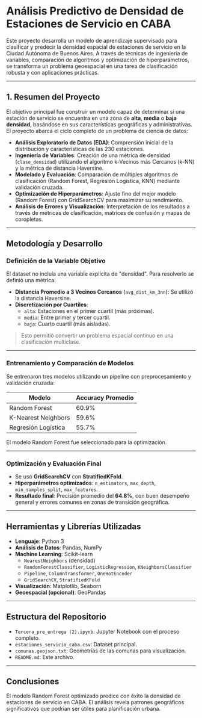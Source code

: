 # Análisis Predictivo de Densidad de Estaciones de Servicio en CABA

Este proyecto desarrolla un modelo de aprendizaje supervisado para clasificar y predecir la densidad espacial de estaciones de servicio en la Ciudad Autónoma de Buenos Aires. A través de técnicas de ingeniería de variables, comparación de algoritmos y optimización de hiperparámetros, se transforma un problema geoespacial en una tarea de clasificación robusta y con aplicaciones prácticas.

---

## 1. Resumen del Proyecto

El objetivo principal fue construir un modelo capaz de determinar si una estación de servicio se encuentra en una zona de **alta**, **media** o **baja densidad**, basándose en sus características geográficas y administrativas. El proyecto abarca el ciclo completo de un problema de ciencia de datos:

- **Análisis Exploratorio de Datos (EDA)**: Comprensión inicial de la distribución y características de las 230 estaciones.
- **Ingeniería de Variables**: Creación de una métrica de densidad (`clase_densidad`) utilizando el algoritmo k-Vecinos más Cercanos (k-NN) y la métrica de distancia Haversine.
- **Modelado y Evaluación**: Comparación de múltiples algoritmos de clasificación (Random Forest, Regresión Logística, KNN) mediante validación cruzada.
- **Optimización de Hiperparámetros**: Ajuste fino del mejor modelo (Random Forest) con GridSearchCV para maximizar su rendimiento.
- **Análisis de Errores y Visualización**: Interpretación de los resultados a través de métricas de clasificación, matrices de confusión y mapas de coropletas.


---

## Metodología y Desarrollo

### Definición de la Variable Objetivo

El dataset no incluía una variable explícita de "densidad". Para resolverlo se definió una métrica:

- **Distancia Promedio a 3 Vecinos Cercanos** (`avg_dist_km_3nn`): Se utilizó la distancia Haversine.
- **Discretización por Cuartiles**:
  - `alta`: Estaciones en el primer cuartil (más próximas).
  - `media`: Entre primer y tercer cuartil.
  - `baja`: Cuarto cuartil (más aisladas).

>  Esto permitió convertir un problema espacial continuo en una clasificación multiclase.

---

###  Entrenamiento y Comparación de Modelos

Se entrenaron tres modelos utilizando un pipeline con preprocesamiento y validación cruzada:

| Modelo                | Accuracy Promedio |
|-----------------------|-------------------|
| Random Forest         | 60.9%             |
| K-Nearest Neighbors   | 59.6%             |
| Regresión Logística   | 55.7%             |

 El modelo Random Forest fue seleccionado para la optimización.

---

### Optimización y Evaluación Final

- Se usó **GridSearchCV** con **StratifiedKFold**.
- **Hiperparámetros optimizados**: `n_estimators`, `max_depth`, `min_samples_split`, `max_features`.
- **Resultado final**: Precisión promedio del **64.8%**, con buen desempeño general y errores comunes en zonas de transición geográfica.

---

## Herramientas y Librerías Utilizadas

- **Lenguaje**: Python 3
- **Análisis de Datos**: Pandas, NumPy
- **Machine Learning**: Scikit-learn
  - `NearestNeighbors` (densidad)
  - `RandomForestClassifier`, `LogisticRegression`, `KNeighborsClassifier`
  - `Pipeline`, `ColumnTransformer`, `OneHotEncoder`
  - `GridSearchCV`, `StratifiedKFold`
- **Visualización**: Matplotlib, Seaborn
- **Geoespacial (opcional)**: GeoPandas

---

##  Estructura del Repositorio

- `Tercera_pre_entrega (2).ipynb`: Jupyter Notebook con el proceso completo.
- `estaciones_servicio_caba.csv`: Dataset principal.
- `comunas.geojson.txt`: Geometrías de las comunas para visualización.
- `README.md`: Este archivo.

---

##  Conclusiones 
El modelo Random Forest optimizado predice con éxito la densidad de estaciones de servicio en CABA. El análisis revela patrones geográficos significativos que podrían ser útiles para planificación urbana.

